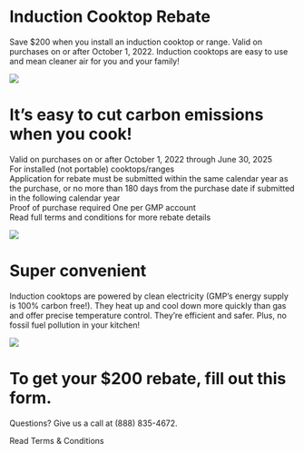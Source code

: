# Induction Cooktop Rebate  

Save \$200 when you install an induction cooktop or range. Valid on purchases on or after October 1, 2022. Induction cooktops are easy to use and mean cleaner air for you and your family!  

![](images/2fdab5f8593822137f34c5839f7975512396e8e2964bc6f8cc0890672c7f2acf.jpg)  

# It’s easy to cut carbon emissions when you cook!  

Valid on purchases on or after October 1, 2022 through June 30, 2025   
For installed (not portable) cooktops/ranges   
Application for rebate must be submitted within the same calendar year as the purchase, or no more than 180 days from the purchase date if submitted in the following calendar year   
Proof of purchase required One per GMP account   
Read full terms and conditions for more rebate details  

![](images/79b0b055b1869619f68513ce565fcbc4c927ece933915e201a023d2e82171831.jpg)  

# Super convenient  

Induction cooktops are powered by clean electricity (GMP’s energy supply is $100\%$ carbon free!). They heat up and cool down more quickly than gas and offer precise temperature control. They’re efficient and safer. Plus, no fossil fuel pollution in your kitchen!  

![](images/6f434f89f646aac38bce54102dbaf1920ad86b8bba0ac85a8892baf0760fa9ff.jpg)  

# To get your \$200 rebate, fill out this form.  

Questions? Give us a call at (888) 835-4672.  

Read Terms & Conditions  